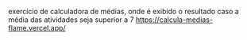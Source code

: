 exercício de calculadora de médias, onde é exibido o resultado caso a média das atividades seja superior a 7
https://calcula-medias-flame.vercel.app/
